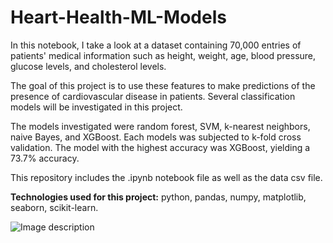 # Heart-Health-ML-Models

In this notebook, I take a look at a dataset containing 70,000 entries of patients' medical information such as height, weight, age, blood pressure, glucose levels, and cholesterol levels.

The goal of this project is to use these features to make predictions of the presence of cardiovascular disease in patients.
Several classification models will be investigated in this project.

The models investigated were random forest, SVM, k-nearest neighbors, naive Bayes, and XGBoost. Each models was subjected to k-fold cross validation. The model with the highest accuracy was XGBoost, yielding a 73.7% accuracy.

This repository includes the .ipynb notebook file as well as the data csv file.

<b>Technologies used for this project:</b> python, pandas, numpy, matplotlib, seaborn, scikit-learn.

![Image description](https://www.hopkinsmedicine.org/-/media/images/health/3_-wellness/heart-health/heart-hero.ashx?h=500&la=en&mh=500&mw=1300&w=1297&hash=B24ED90CFC0DAA49173D62CC9B030B1E1DC930E7)
